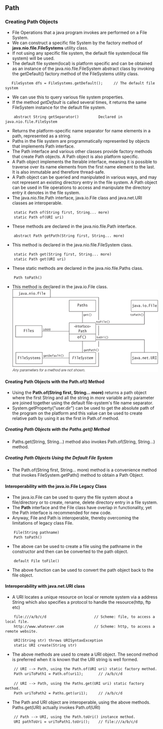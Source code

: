 ## Path

### Creating Path Objects
 - File Operations that a java program invokes are performed on a File System.
 - We can construct a specific file System by the factory method of __java.nio.file.FileSystems__ utility class.
 - If not using any specific file system, the default file system(local file system) will be used.
 - The default file system(local) is platform specific and can be obtained as an instance of the java.nio.file.FileSystem
abstract class by invoking the getDefault() factory method of the FileSystems utility class.

```
   FileSystem dfs = FileSystems.getDefault();     // The default file system
```
 - We can use this to query various file system properties.
 - If the method _getDefault_ is called several times, it returns the same FileSystem instance for the default file system.
```
    abstract String getSeparator()         Declared in java.nio.file.FileSystem
```
 - Returns the platform-specific name separator for name elements in a path, represented as a string.
 - Paths in the file system are programmatically represented by objects that implements Path interface.
 - The Path interface and various other classes provide factory methods that create Path objects. A Path object is also 
platform specific.
 - A Path object implements the Iterable<Path> interface, meaning it is possible to traverse over its name elements from
the first name element to the last. It is also immutable and therefore thread-safe.
 - A Path object can be queried and manipulated in various ways, and may not represent an existing directory entry in 
the file system. A Path object can be used in file operations to access and manipulate the directory entry it denotes in
the file system.
 - The java.nio.file.Path interface, java.io.File class and java.net.URI classes ae interoperable.
```
    static Path of(String first, String... more)
    static Path of(URI uri)
```
 - These methods are declared in the java.nio.file.Path interface.
```
    abstract Path getPath(String first, String... more)
```
 - This method is declared in the java.nio.file.FileSystem class.
```
    static Path get(String first, String... more)
    static Path get(URI uri)
```
 - These static methods are declared in the java.nio.file.Paths class.
```
    Path toPath()
```
 - This method is declared in the java.io.File class.
![NIOFilePath](./Resources/NIOFilePath.jpg)

#### Creating Path Objects with the Path.of() Method
 - Using the __Path.of(String first, String... more)__ returns a path object where the first String and all the string in
_more_ variable arity parameter are joined together using the default file-system's file name separator.
 - System.getProperty("user.dir") can be used to get the absolute path of the program on the platform and this value can
be used to create relative path by using it as the first in Path.of method.

##### Creating Path Objects with the Paths.get() Method
 - Paths.get(String, String...) method also invokes Path.of(String, String...) method.

##### Creating Path Objects Using the Default File System
 - The Path.of(String first, String... more) method is a convenience method that invokes FileSystem.getPath() method to
obtain a Path Object.

#### Interoperability with the java.io.File Legacy Class
 - The java.io.File can be used to query the file system about a file/directory or to create, rename, delete directory 
entry in a file system.
 - The __Path__ interface and the File class have overlap in functionality, yet the Path interface is recommended for new code.
 - Anyway, File and Path is interoperable, thereby overcoming the limitations of legacy class File.

```
    File(String pathname)
    Path toPath()
```
 - The above can be used to create a file using the pathname in the constructor and then can be converted to the path object.
```
    default File toFile()
```
 - The above function can be used to convert the path object back to the file object.

#### Interoperability with java.net.URI class
 - A URI locates a unique resource on local or remote system via a address String which also specifies a protocol to handle
the resource(http, ftp etc)
```
    file:///a/b/c/d                      // Scheme: file, to access a local file.
    http://www.whatever.com              // Scheme: http, to access a remote website.
```

```
    URI(String str) throws URISyntaxException
    static URI create(String str)
```
 - The above methods are used to create a URI object. The second method is preferred when it is known that the URI string
is well formed.

```
    // URI --> Path, using the Path.of(URI uri) static factory method.
    Path uriToPath1 = Path.of(uri1);       // /a/b/c/d
    
    // URI --> Path, using the Paths.get(URI uri) static factory method.
    Path uriToPath2 = Paths.get(uri1);     // /a/b/c/d 
```
 - The Path and URI object are interoperable, using the above methods. Paths.get(URI) actually invokes Path.of(URI)
```
    // Path --> URI, using the Path.toUri() instance method.
    URI pathToUri = uriToPath1.toUri();    // file:///a/b/c/d
```